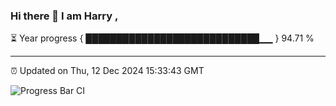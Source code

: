 ### Hi there 👋 I am Harry , 

⏳ Year progress { ████████████████████████████▁▁ } 94.71 %

---

⏰ Updated on Thu, 12 Dec 2024 15:33:43 GMT

![Progress Bar CI](https://github.com/duykhang68/duykhang68/workflows/Progress%20Bar%20CI/badge.svg)

